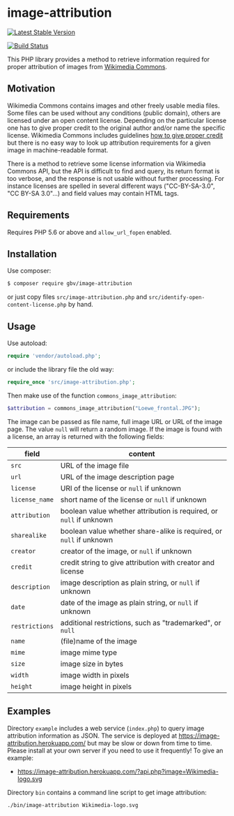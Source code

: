 # image-attribution

[![Latest Stable Version](https://poser.pugx.org/gbv/image-attribution/v/stable)](https://packagist.org/packages/gbv/image-attribution)

[![Build Status](https://travis-ci.org/gbv/image-attribution.svg?branch=master)](https://travis-ci.org/gbv/image-attribution)

This PHP library provides a method to retrieve information required for proper attribution of images from [Wikimedia Commons](https://commons.wikimedia.org/).

## Motivation

Wikimedia Commons contains images and other freely usable media files. Some files can be used without any conditions (public domain), others are licensed under an open content license. Depending on the particular license one has to give proper credit to the original author and/or name the specific license. Wikimedia Commons includes guidelines [how to give proper credit](https://commons.wikimedia.org/wiki/Commons:Credit_line) but there is no easy way to look up attribution requirements for a given image in machine-readable format.

There is a method to retrieve some license information via Wikimedia Commons API, but the API is difficult to find and query, its return format is too verbose, and the response is not usable without further processing. For instance licenses are spelled in several different ways ("CC-BY-SA-3.0", "CC BY-SA 3.0"...) and field values may contain HTML tags.

## Requirements

Requires PHP 5.6 or above and `allow_url_fopen` enabled.

## Installation 

Use composer:

~~~sh
$ composer require gbv/image-attribution
~~~

or just copy files `src/image-attribution.php` and `src/identify-open-content-license.php` by hand.

## Usage

Use autoload:

~~~php
require 'vendor/autoload.php';
~~~

or include the library file the old way:

~~~php
require_once 'src/image-attribution.php';
~~~

Then make use of the function `commons_image_attribution`:

~~~php
$attribution = commons_image_attribution("Loewe_frontal.JPG");
~~~

The image can be passed as file name, full image URL or URL of the image page. The value `null` will return a random image.  If the image is found with a license, an array is returned with the following fields:

 field        | content 
--------------|---------------------------------------------------------------------
`src`         | URL of the image file
`url`         | URL of the image description page
`license`     | URI of the license or `null` if unknown
`license_name`| short name of the license or `null` if unknown
`attribution` | boolean value whether attribution is required, or `null` if unknown
`sharealike`  | boolean value whether share-alike is required, or `null` if unknown
`creator`     | creator of the image, or `null` if unknown
`credit`      | credit string to give attribution with creator and license
`description` | image description as plain string, or `null` if unknown
`date`        | date of the image as plain string, or `null` if unknown
`restrictions`| additional restrictions, such as "trademarked", or `null`
`name`        | (file)name of the image
`mime`        | image mime type
`size`        | image size in bytes
`width`       | image width in pixels
`height`      | image height in pixels

## Examples

Directory `example` includes a web service (`index.php`) to query image attribution information as JSON. The service is deployed at <https://image-attribution.herokuapp.com/> but may be slow or down from time to time. Please install at your own server if you need to use it frequently! To give an example:

* <https://image-attribution.herokuapp.com/?api.php?image=Wikimedia-logo.svg>

Directory `bin` contains a command line script to get image attribution:

    ./bin/image-attribution Wikimedia-logo.svg 

